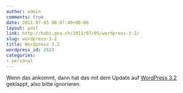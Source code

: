 ```yaml
---
author: admin
comments: true
date: 2011-07-05 08:07:40+00:00
layout: post
link: http://habi.gna.ch/2011/07/05/wordpress-3-2/
slug: wordpress-3-2
title: Wordpress 3.2
wordpress_id: 2522
categories:
- personal
---
```


Wenn das ankommt, dann hat das mit dem Update auf [WordPress 3.2](http://wordpress.org/) geklappt, also bitte ignorieren.
